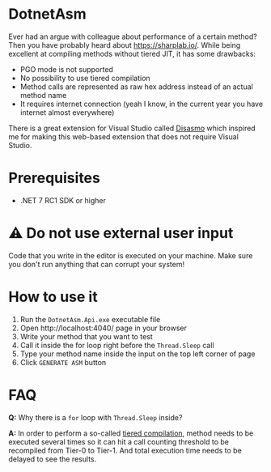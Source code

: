 # DotnetAsm
Ever had an argue with colleague about performance of a certain method? Then you have probably heard about https://sharplab.io/. While being excellent at compiling methods without tiered JIT, it has some drawbacks:
- PGO mode is not supported
- No possibility to use tiered compilation
- Method calls are represented as raw hex address instead of an actual method name
- It requires internet connection (yeah I know, in the current year you have internet almost everywhere)

There is a great extension for Visual Studio called [Disasmo](https://github.com/EgorBo/Disasmo) which inspired me for making this web-based extension that does not require Visual Studio.

# Prerequisites
- .NET 7 RC1 SDK or higher

# :warning: **Do not use external user input**
Code that you write in the editor is executed on your machine. Make sure you don't run anything that can corrupt your system!

# How to use it
1. Run the `DotnetAsm.Api.exe` executable file
2. Open http://localhost:4040/ page in your browser
3. Write your method that you want to test
4. Call it inside the for loop right before the `Thread.Sleep` call
5. Type your method name inside the input on the top left corner of page
6. Click `GENERATE ASM` button

# FAQ
**Q:** Why there is a `for` loop with `Thread.Sleep` inside?

**A:** In order to perform a so-called [tiered compilation](https://github.com/dotnet/runtime/blob/main/docs/design/coreclr/jit/ryujit-tutorial.md#execution-environment--external-interface), method needs to be executed several times so it can hit a call counting threshold to be recompiled from Tier-0 to Tier-1. And total execution time needs to be delayed to see the results.
